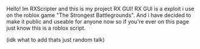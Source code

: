 Hello! Im RXScripter and this is my project RX GUI!
RX GUI is a exploit i use on the roblox game "The Strongest Battlegrounds".
And i have decided to make it public and useable for anyone now so if you're
ever on this page just know this is a roblox script.

(idk what to add thats just random talk)
